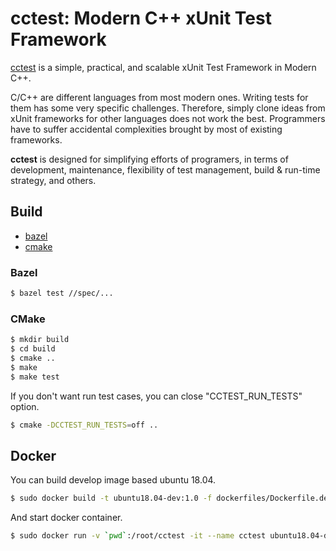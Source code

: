 # cctest: Modern C++ xUnit Test Framework

[cctest](http://github.com/wisdomcoda/cctest) is a simple, practical, and scalable xUnit Test Framework in Modern C++.

C/C++ are different languages from most modern ones. Writing tests for them has some very specific challenges. Therefore, simply clone ideas from xUnit frameworks for other languages does not work the best. Programmers have to suffer accidental complexities brought by most of existing frameworks.

**cctest** is designed for simplifying efforts of programers, in terms of development, maintenance, flexibility of test management, build & run-time strategy, and others.

## Build

- [bazel](https://www.bazel.build)
- [cmake](https://www.cmake.org)

### Bazel

```bash
$ bazel test //spec/...
```

### CMake

```bash
$ mkdir build
$ cd build
$ cmake .. 
$ make
$ make test
```

If you don't want run test cases, you can close "CCTEST_RUN_TESTS" option.

```bash
$ cmake -DCCTEST_RUN_TESTS=off ..
```

## Docker

You can build develop image based ubuntu 18.04.

```bash
$ sudo docker build -t ubuntu18.04-dev:1.0 -f dockerfiles/Dockerfile.devel .
```

And start docker container.

```bash
$ sudo docker run -v `pwd`:/root/cctest -it --name cctest ubuntu18.04-dev:1.0
```
